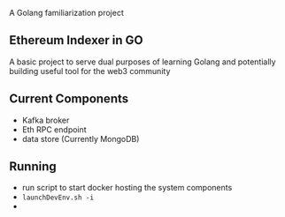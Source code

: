 
A Golang familiarization project

## Ethereum Indexer in GO

A basic project to serve dual purposes of learning Golang and potentially building useful tool for the web3 community

## Current Components
- Kafka broker
- Eth RPC endpoint
- data store (Currently MongoDB)

## Running
- run script to start docker hosting the system components
- `launchDevEnv.sh -i`
- 

